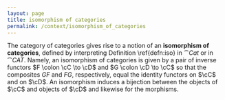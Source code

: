 ```yaml
---
layout: page
title: isomorphism of categories
permalink: /context/isomorphism_of_categories
---
```

The category of categories gives rise to a notion of an **isomorphism of categories**, defined by interpreting Definition \ref{defn:iso} in $\cat{Cat}$ or in $\cat{CAT}$. Namely, an isomorphism of categories is given by a pair of inverse functors $F \colon \cC \to \cD$ and $G \colon \cD \to \cC$ so that the composites $GF$ and $FG$, respectively, equal the identity functors on $\cC$ and on $\cD$. An isomorphism induces a bijection between the objects of $\cC$ and objects of $\cD$ and likewise for the morphisms.

